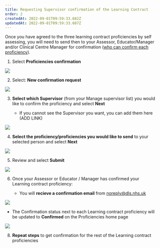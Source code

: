 ```yaml
---
title: Requesting Supervisor confirmation of the Learning Contract​
order: 2
createdAt: 2022-09-01T09:59:33.682Z
updatedAt: 2022-09-01T09:59:33.687Z
---
```

Once you have agreed to the three learning contract proficiencies by self assessing, you will need to send then to your Assessor, Educator/Manager and/or Clinical Centre Manager for confirmation ([who can confirm each proficiency](/user-guide/learner/04-learning-contract)). ​

1. Select **Proficiencies confirmation​**

![](/img/le-01-request-1.jpg)

2. Select: **New confirmation request​**

![](/img/le-01-request-2.jpg)

3. **Select which Supervisor** (from your Manage supervisor list) you would like to confirm the proficiency and select **Next​** 

   * I﻿f you cannot see the Supervisor you want, you can add them here (ADD LINK)

![](/img/le-01-request-3.jpg)

4. **Select the proficiency/proficiencies you would like to send** to your selected person and select **Next​**

![](/img/le-01-request-4.jpg)

5. Review and select **Submit​**

![](/img/le-01-request-5.jpg)

6. Once your Assessor or Educator / Manager has confirmed your Learning contract proficiency:

   * Y﻿ou will **recieve a confirmation email** from noreply@dls.nhs.uk

![](/img/le-01-contract-5.jpg)

* The Confirmation status next to each Learning contract proficiency will be updated to **Confirmed** ​on the Proficiencies home page

![](/img/le-01-contract-6.jpg)

8. **Repeat steps** to get confirmation for the rest of the Learning contract proficiencies​